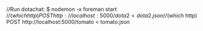 //Run dotachat: $ nodemon -x foreman start
//$(which http) POST http://localhost:5000/dota2 < dota2.json
//$(which http) POST http://localhost:5000/tomato < tomato.json
